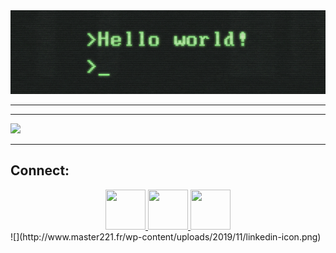 <div align="center"><img src="hellow.gif"/>
<!--
https://miro.medium.com/max/2400/1*OohqW5DGh9CQS4hLY5FXzA.png 
https://hackernoon.com/images/f2px36fy.gif
https://camo.githubusercontent.com/2309797487e5e969659a3b545c96151807b04120a9cc2985f632ec94ba00c9f3/68747470733a2f2f6d656469612e67697068792e636f6d2f6d656469612f53576f536b4e36447854737a71494b4571762f67697068792e676966
-->
</div>

--------

--------
<div>
  <img width="400px" src="https://github-readme-stats.vercel.app/api/?username=DreydenGys&show_icons=true&title_color=fff&icon_color=79ff97&text_color=9f9f9f&bg_color=151515"/>
 </div>

--------
## Connect:

<div align="center">
  <a href="discord.com" align="center" valign="center" height="64px">
      <img width="64px" height="64px" src="https://cdn.icon-icons.com/icons2/1476/PNG/512/discord_101785.png" margin-right="20%"/>
  </a>
  <a href="mailto:deliessche.maxime@gmail.com">
    <img width="64px" height="64px" src="https://cdn.icon-icons.com/icons2/652/PNG/512/gmail_icon-icons.com_59877.png" margin-right="20%"/>
  </a>
  <a href="https://www.linkedin.com/in/maxime-deliessche-92780a1a0/">
    <img width="64px" height="64px" src="http://www.master221.fr/wp-content/uploads/2019/11/linkedin-icon.png"/>
  </a>
</div>
![](http://www.master221.fr/wp-content/uploads/2019/11/linkedin-icon.png)
